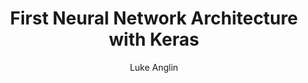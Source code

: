 ---
title: First Neural Network Architecture with Keras
author: Luke Anglin
category: ml

image: https://www.researchgate.net/profile/Facundo_Bre/publication/321259051/figure/fig1/AS:614329250496529@1523478915726/Artificial-neural-network-architecture-ANN-i-h-1-h-2-h-n-o.png
description: Here, I follow along with Francois Chollet's 'Deep Learning with Python' book, with a few edits of my own.  He walks us through a simple Deep Learning neural network architecture. 
topics: Basic neural network architecture and some introductory material on loss functions, optimizers, activation functions and more. 
sources: Francois Chollet's <i>Deep Learning with Python</i>
publish: True 
link: https://nbviewer.jupyter.org/github/LukeAnglin/WebApp/blob/master/categories/MLProjects/Notes/Keras-IMDB.ipynb
---